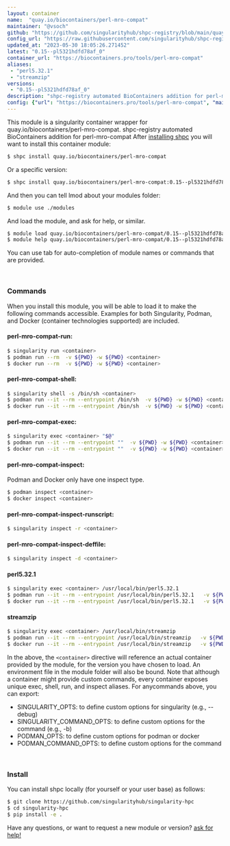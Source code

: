 ```yaml
---
layout: container
name:  "quay.io/biocontainers/perl-mro-compat"
maintainer: "@vsoch"
github: "https://github.com/singularityhub/shpc-registry/blob/main/quay.io/biocontainers/perl-mro-compat/container.yaml"
config_url: "https://raw.githubusercontent.com/singularityhub/shpc-registry/main/quay.io/biocontainers/perl-mro-compat/container.yaml"
updated_at: "2023-05-30 18:05:26.271452"
latest: "0.15--pl5321hdfd78af_0"
container_url: "https://biocontainers.pro/tools/perl-mro-compat"
aliases:
 - "perl5.32.1"
 - "streamzip"
versions:
 - "0.15--pl5321hdfd78af_0"
description: "shpc-registry automated BioContainers addition for perl-mro-compat"
config: {"url": "https://biocontainers.pro/tools/perl-mro-compat", "maintainer": "@vsoch", "description": "shpc-registry automated BioContainers addition for perl-mro-compat", "latest": {"0.15--pl5321hdfd78af_0": "sha256:f6a80686a4f076e32fca85ee01699f9dc76dab3597f564f50c31b9ddda1faf02"}, "tags": {"0.15--pl5321hdfd78af_0": "sha256:f6a80686a4f076e32fca85ee01699f9dc76dab3597f564f50c31b9ddda1faf02"}, "docker": "quay.io/biocontainers/perl-mro-compat", "aliases": {"perl5.32.1": "/usr/local/bin/perl5.32.1", "streamzip": "/usr/local/bin/streamzip"}}
---
```


This module is a singularity container wrapper for quay.io/biocontainers/perl-mro-compat.
shpc-registry automated BioContainers addition for perl-mro-compat
After [installing shpc](#install) you will want to install this container module:


```bash
$ shpc install quay.io/biocontainers/perl-mro-compat
```

Or a specific version:

```bash
$ shpc install quay.io/biocontainers/perl-mro-compat:0.15--pl5321hdfd78af_0
```

And then you can tell lmod about your modules folder:

```bash
$ module use ./modules
```

And load the module, and ask for help, or similar.

```bash
$ module load quay.io/biocontainers/perl-mro-compat/0.15--pl5321hdfd78af_0
$ module help quay.io/biocontainers/perl-mro-compat/0.15--pl5321hdfd78af_0
```

You can use tab for auto-completion of module names or commands that are provided.

<br>

### Commands

When you install this module, you will be able to load it to make the following commands accessible.
Examples for both Singularity, Podman, and Docker (container technologies supported) are included.

#### perl-mro-compat-run:

```bash
$ singularity run <container>
$ podman run --rm  -v ${PWD} -w ${PWD} <container>
$ docker run --rm  -v ${PWD} -w ${PWD} <container>
```

#### perl-mro-compat-shell:

```bash
$ singularity shell -s /bin/sh <container>
$ podman run --it --rm --entrypoint /bin/sh  -v ${PWD} -w ${PWD} <container>
$ docker run --it --rm --entrypoint /bin/sh  -v ${PWD} -w ${PWD} <container>
```

#### perl-mro-compat-exec:

```bash
$ singularity exec <container> "$@"
$ podman run --it --rm --entrypoint ""  -v ${PWD} -w ${PWD} <container> "$@"
$ docker run --it --rm --entrypoint ""  -v ${PWD} -w ${PWD} <container> "$@"
```

#### perl-mro-compat-inspect:

Podman and Docker only have one inspect type.

```bash
$ podman inspect <container>
$ docker inspect <container>
```

#### perl-mro-compat-inspect-runscript:

```bash
$ singularity inspect -r <container>
```

#### perl-mro-compat-inspect-deffile:

```bash
$ singularity inspect -d <container>
```


#### perl5.32.1

```bash
$ singularity exec <container> /usr/local/bin/perl5.32.1
$ podman run --it --rm --entrypoint /usr/local/bin/perl5.32.1   -v ${PWD} -w ${PWD} <container> -c " $@"
$ docker run --it --rm --entrypoint /usr/local/bin/perl5.32.1   -v ${PWD} -w ${PWD} <container> -c " $@"
```


#### streamzip

```bash
$ singularity exec <container> /usr/local/bin/streamzip
$ podman run --it --rm --entrypoint /usr/local/bin/streamzip   -v ${PWD} -w ${PWD} <container> -c " $@"
$ docker run --it --rm --entrypoint /usr/local/bin/streamzip   -v ${PWD} -w ${PWD} <container> -c " $@"
```



In the above, the `<container>` directive will reference an actual container provided
by the module, for the version you have chosen to load. An environment file in the
module folder will also be bound. Note that although a container
might provide custom commands, every container exposes unique exec, shell, run, and
inspect aliases. For anycommands above, you can export:

 - SINGULARITY_OPTS: to define custom options for singularity (e.g., --debug)
 - SINGULARITY_COMMAND_OPTS: to define custom options for the command (e.g., -b)
 - PODMAN_OPTS: to define custom options for podman or docker
 - PODMAN_COMMAND_OPTS: to define custom options for the command

<br>

### Install

You can install shpc locally (for yourself or your user base) as follows:

```bash
$ git clone https://github.com/singularityhub/singularity-hpc
$ cd singularity-hpc
$ pip install -e .
```

Have any questions, or want to request a new module or version? [ask for help!](https://github.com/singularityhub/singularity-hpc/issues)
